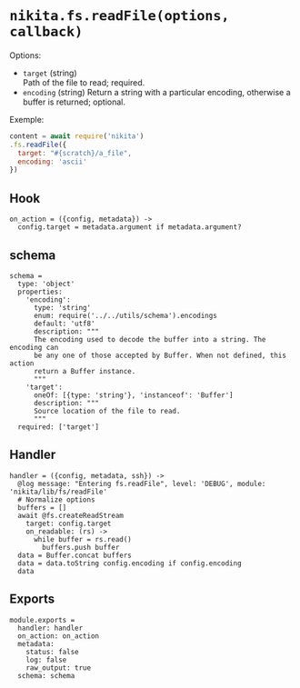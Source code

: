 
# `nikita.fs.readFile(options, callback)`

Options:

* `target` (string)   
  Path of the file to read; required.
* `encoding` (string)
  Return a string with a particular encoding, otherwise a buffer is returned; 
  optional.

Exemple:

```js
content = await require('nikita')
.fs.readFile({
  target: "#{scratch}/a_file",
  encoding: 'ascii'
})
```

## Hook

    on_action = ({config, metadata}) ->
      config.target = metadata.argument if metadata.argument?

## schema

    schema =
      type: 'object'
      properties:
        'encoding':
          type: 'string'
          enum: require('../../utils/schema').encodings
          default: 'utf8'
          description: """
          The encoding used to decode the buffer into a string. The encoding can
          be any one of those accepted by Buffer. When not defined, this action
          return a Buffer instance.
          """
        'target':
          oneOf: [{type: 'string'}, 'instanceof': 'Buffer']
          description: """
          Source location of the file to read.
          """
      required: ['target']

## Handler

    handler = ({config, metadata, ssh}) ->
      @log message: "Entering fs.readFile", level: 'DEBUG', module: 'nikita/lib/fs/readFile'
      # Normalize options
      buffers = []
      await @fs.createReadStream
        target: config.target
        on_readable: (rs) ->
          while buffer = rs.read()
            buffers.push buffer
      data = Buffer.concat buffers
      data = data.toString config.encoding if config.encoding
      data

## Exports

    module.exports =
      handler: handler
      on_action: on_action
      metadata:
        status: false
        log: false
        raw_output: true
      schema: schema
